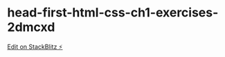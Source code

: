 # head-first-html-css-ch1-exercises-2dmcxd

[Edit on StackBlitz ⚡️](https://stackblitz.com/edit/head-first-html-css-ch1-exercises-2dmcxd)